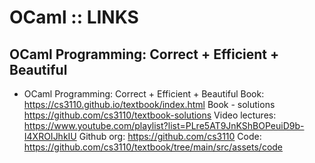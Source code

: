 # OCaml :: LINKS


## OCaml Programming: Correct + Efficient + Beautiful

* OCaml Programming: Correct + Efficient + Beautiful
  Book:
    https://cs3110.github.io/textbook/index.html
  Book - solutions
    https://github.com/cs3110/textbook-solutions
  Video lectures:
    https://www.youtube.com/playlist?list=PLre5AT9JnKShBOPeuiD9b-I4XROIJhkIU
  Github org:
    https://github.com/cs3110
  Code:
    https://github.com/cs3110/textbook/tree/main/src/assets/code

